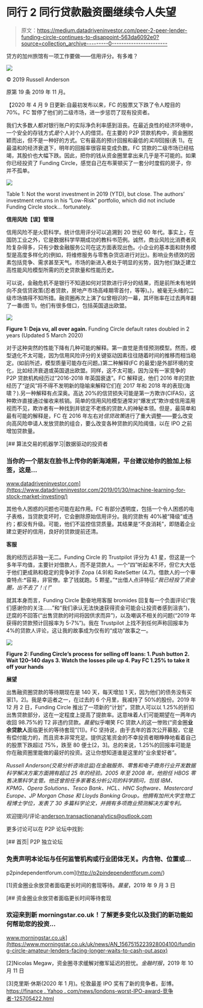 # 同行 2 同行贷款融资圈继续令人失望

> 原文：<https://medium.datadriveninvestor.com/peer-2-peer-lender-funding-circle-continues-to-disappoint-563da6092e0?source=collection_archive---------0----------------------->

贷方的加州旅馆有一项工作要做——信用评分。有多难？

![](img/c61e2821e9186613b77ceec0267c89e2.png)

© 2019 Russell Anderson

原第 19 条 2019 年 11 月。

【2020 年 4 月 9 日更新:自最初发布以来，FC 的股票又下跌了令人瞠目的 70%。FC 暂停了他们的二级市场，进一步惩罚了现有投资者。

我们大多数人都对银行账户的实际净负利率感到沮丧。在最近良性的经济环境中，一个安全的存钱方式*是*个人对个人的借贷。在主要的 P2P 贷款机构中，资金圈脱颖而出，但不是一种好的方式。它有最高的预计回报和最低的*实际*回报(表 1)。在最温和的经济衰退下，明年的回报率很容易变成负数。FC 贷款的二级市场已经枯竭，其股价也大幅下跌。因此，把你的钱从资金圈里拿出来几乎是不可能的。如果你已经投资了 Funding Circle，感觉自己在布莱顿买了一套分时度假的房子，你并不孤单。

![](img/8a5fef44acfd96a340c1144c0ee8ecc8.png)

Table 1: Not the worst investment in 2019 (YTD), but close. The authors’ investment returns in his “Low-Risk” portfolio, which did not include Funding Circle stock… fortunately.

**信用风险【误】管理**

信用风险不是火箭科学。统计信用评分可以追溯到 20 世纪 60 年代。事实上，在国防工业之外，它是数据科学早期成功的教科书范例。诚然，商业风险比消费者风险复杂得多，只有少数金融服务公司在这方面表现出色。小企业的基本面和财务模型是高度多样化的(例如，将维修服务与零售杂货店进行对比)。影响业务绩效的因素包括竞争、需求甚至天气。市场的新进入者处于明显的劣势，因为他们缺乏建立高性能风险模型所需的历史贷款量和性能历史。

可以说，金融危机不是银行不知道如何对贷款进行评分的结果，而是前所未有地转向不良信贷政策(忍者贷款，房地产市场高峰期零首付，等等)。)，被毫无头绪的二级市场搞得不知所措。融资圈再次上演了似曾相识的一幕，其坏账率在过去两年翻了一番(图 1)。他们有很多借口，包括英国退出欧盟。

![](img/bf866b51529cd0bed47cdbdc346851a8.png)

**Figure 1: Deja vu, all over again.** Funding Circle default rates doubled in 2 years (Updated 5 March 2020)

对于这种突然的性能下降有几种可能的解释。第一直觉是责怪预测模型。然而，模型退化不太可能，因为信用风险评分的关键驱动因素往往随着时间的推移而相当稳定。(如前所述，模型质量可能存在问题。)第二种解释(FC 的最爱)是外部环境的变化，比如经济衰退或英国退出欧盟。同样，这不太可能，因为没有一家竞争的 P2P 贷款机构经历过“2016-2018 年英国衰退”。FC 解释说，他们 2016 年的贷款经历了“逆风”将不得不发明新的隐喻来解释它们在 2017 年和 2018 年的表现(海啸？).另一种解释有点深奥。高达 20%的信贷损失可能是第一方欺诈(CIFAS)，这种欺诈直接通过催收来核销。简单的信用风险模型通常对“爆发式”欺诈或信用滥用视而不见，欺诈者有一种找到并锁定不老练的贷款人的神秘本领。但是，最简单和最有可能的解释是，FC 在 2016 年左右对*信贷政策*进行了重大调整——要么改变向高风险申请人发放贷款的组合，要么改变各种贷款的风险阈值，以在 IPO 之前增加贷款量。

[](https://www.datadriveninvestor.com/2019/01/30/machine-learning-for-stock-market-investing/) [## 算法交易的机器学习|数据驱动的投资者

### 当你的一个朋友在脸书上传你的新海滩照，平台建议给你的脸加上标签，这是…

www.datadriveninvestor.com](https://www.datadriveninvestor.com/2019/01/30/machine-learning-for-stock-market-investing/) 

其他令人困惑的问题也可能在起作用。FC 有部分透明度，包括一个令人困惑的电子表格，当贷款变坏时，它会删除原始信用评分。我的贷款有 40%被“降级”或违约；都没有升级。可能，他们不监控信贷质量。其结果是“不良消耗”，即随着企业建立更好的信用，良好的贷款提前还清。

**客服**

我的经历远非独一无二。Funding Circle 的 Trustpilot 评分为 4.1 星，但这是一个多年平均值，主要针对借款人，而不是贷款人。一个“四”听起来不坏，但它大大低于他们更成熟和稳定的竞争对手 Zopa (4.9)和 RateSetter (4.7)。借款人的一个审查特点:*容易，非官僚。拿了钱就跑。5 颗星。”*出借人点评特征:“*我已经投了资金圈，出不去了！:( !*”

就其本身而言，Funding Circle 勤奋地用客服 bromides 回复每一个负面评论(“我们感谢你的关注……”和“我们承认无法快速获得资金可能会让投资者感到沮丧”)，迂腐的不回答(“出售贷款的时间将因供求而异”)，以及嘲讽不相关的问题(“2019 年获得的贷款预计回报率为 5-7%”)。我在 Trustpilot 上找不到任何声称回报率为 4%的贷款人评论，这让我的故事成为仅有的“成功”故事之一。

![](img/ea673baa902f095016b6ab1f86825600.png)

**Figure 2: Funding Circle’s process for selling off loans: 1\. Push button 2\. Wait 120–140 days 3\. Watch the losses pile up 4\. Pay FC 1.25% to take it off your hands**

**展望**

出售融资圈贷款的等待期现在是 140 天，每天增加 1 天，因为他们的债务没有买家[1，2]。我是幸运者之一，在过去的 6 个月里，我减持了 50%的股份。2019 年 12 月 2 日，Funding Circle 推出了一项新的“计划”，贷款人可以以 1.25%的折扣出售贷款部分，这在一定程度上提高了提款率。这意味着人们可能期望在一两年内收回 98.75%的 T2 非违约贷款。*晨星*似乎嘲笑 FC 贷款人的这一惨败(“资金圈**业余贷款人**面临更长的等待套现”[1])。FC 坚持说，由于去年的首次公开募股，它是有偿付能力的，而且资本非常充足。提供这笔资金的不幸投资者眼睁睁地看着自己的股票下跌超过 75%，跌至 80 便士[2，3]。总的来说，1.25%的回报率可能是你在融资圈里能做的最好的投资。这让你想知道谁是这里的“业余爱好者”。

*Russell Anderson(交易分析咨询总监)在金融服务、零售和电子商务行业开发数据科学解决方案方面拥有超过 25 年的经验。2005 年至 2008 年，他担任 HBOS 零售决策科学主管。他还曾担任多家著名分析公司的科学顾问，包括 IBM、KPMG、Opera Solutions、Tesco Bank、HCL、HNC Software、Mastercard Europe、JP Morgan Chase 和 Lloyds Banking Group。他拥有加州大学生物工程博士学位，发表了 30 多篇科学论文，并拥有多项商业预测解决方案专利。*

欢迎提问/评论:anderson.transactionanalytics@outlook.com

更多讨论可以在 P2P 论坛中找到:

 [## 首页| P2P 独立论坛

### 免责声明本论坛与任何监管机构或行业团体无关。内含物、位置或…

p2pindependentforum.com](http://p2pindependentforum.com/) 

[1]资金圈业余放贷者面临更长时间的套现等待。*晨星*，2019 年 9 月 3 日

 [## 资金圈业余放贷者面临更长时间等待套现

### 欢迎来到新 morningstar.co.uk！了解更多变化以及我们的新功能如何帮助您的投资…

www.morningstar.co.uk](https://www.morningstar.co.uk/uk/news/AN_1567515223928004100/funding-circle-amateur-lenders-facing-longer-waits-to-cash-out.aspx) 

[2]Nicolas Megaw，资金圈寻求缓解对撤军延迟的担忧。*金融时报*，2019 年 10 月 11 日

[3]克里斯·休斯(2020 年 1 月)。伦敦最差 IPO 奖有了新的竞争者。彭博。[https://finance . Yahoo . com/news/londons-worst-IPO-award-竞争者-125705422.html](https://finance.yahoo.com/news/londons-worst-ipo-award-contender-125705422.html)